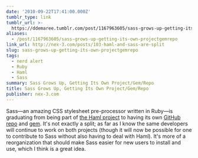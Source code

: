 ```yaml
---
date: '2010-09-22T17:41:00.000Z'
tumblr_type: link
tumblr_url: >-
  https://ddemaree.tumblr.com/post/1167963605/sass-grows-up-getting-its-own-projectgemrepo
aliases:
  - /post/1167963605/sass-grows-up-getting-its-own-projectgemrepo
link_url: http://nex-3.com/posts/103-haml-and-sass-are-split
slug: sass-grows-up-getting-its-own-projectgemrepo
tags:
  - nerd alert
  - Ruby
  - Haml
  - Sass
summary: Sass Grows Up, Getting Its Own Project/Gem/Repo
title: Sass Grows Up, Getting Its Own Project/Gem/Repo
publisher: nex-3.com
---
```


Sass—an amazing CSS stylesheet pre-processor written in Ruby—is graduating from being part of [the Haml project](http://github.com/nex3/haml) to having its own [GitHub repo](http://github.com/nex3/sass) and [gem](http://rubygems.org/gems/sass). It's not exactly a split; as far as I know the same developers will continue to work on both projects (though it will now be possible for one to contribute to Sass without also having to deal with Haml). It's more of a reorganization that should make Sass easier for new users to install and use, which I think is a great idea.